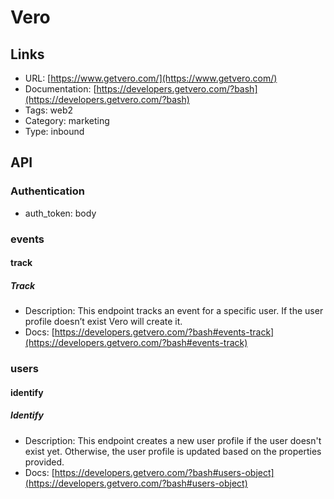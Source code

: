 # Vero

## Links

* URL: [https://www.getvero.com/](https://www.getvero.com/)
* Documentation: [https://developers.getvero.com/?bash](https://developers.getvero.com/?bash)
* Tags: web2
* Category: marketing
* Type: inbound

## API

### Authentication

* auth_token: body

### events

#### track

##### Track

* Description: This endpoint tracks an event for a specific user. If the user profile doesn’t exist Vero will create it.
* Docs: [https://developers.getvero.com/?bash#events-track](https://developers.getvero.com/?bash#events-track)

### users

#### identify

##### Identify

* Description: This endpoint creates a new user profile if the user doesn't exist yet. Otherwise, the user profile is updated based on the properties provided.
* Docs: [https://developers.getvero.com/?bash#users-object](https://developers.getvero.com/?bash#users-object)

